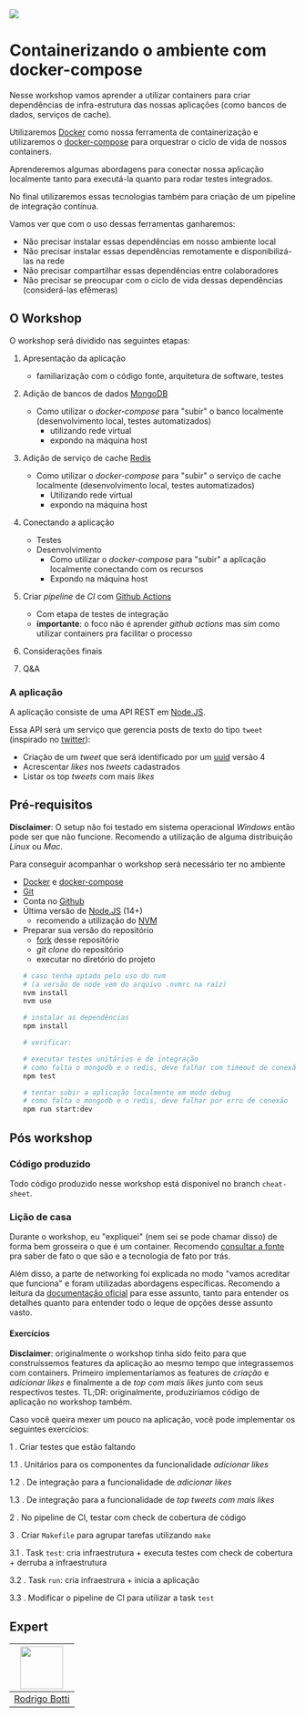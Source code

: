 <img src="https://storage.googleapis.com/golden-wind/experts-club/capa-github.svg" />

# Containerizando o ambiente com docker-compose

Nesse workshop vamos aprender a utilizar containers para criar dependências de infra-estrutura das nossas aplicações (como bancos de dados, serviços de cache).

Utilizaremos [Docker](https://www.docker.com/) como nossa ferramenta de containerização e utilizaremos o [docker-compose](https://docs.docker.com/compose/) para orquestrar o ciclo de vida de nossos containers.

Aprenderemos algumas abordagens para conectar nossa aplicação localmente tanto para executá-la quanto para rodar testes integrados.

No final utilizaremos essas tecnologias também para criação de um pipeline de integração contínua.

Vamos ver que com o uso dessas ferramentas ganharemos:
- Não precisar instalar essas dependências em nosso ambiente local
- Não precisar instalar essas dependências remotamente e disponibilizá-las na rede
- Não precisar compartilhar essas dependências entre colaboradores
- Não precisar se preocupar com o ciclo de vida dessas dependências (considerá-las efêmeras)

## O Workshop

O workshop será dividido nas seguintes etapas:

1. Apresentação da aplicação
    - familiarização com o código fonte, arquitetura de software, testes

2. Adição de bancos de dados [MongoDB](https://www.mongodb.com/)
    - Como utilizar o _docker-compose_ para "subir" o banco localmente (desenvolvimento local, testes automatizados)
        - utilizando rede virtual
        - expondo na máquina host

3. Adição de serviço de cache [Redis](https://redis.io/)
    - Como utilizar o _docker-compose_ para "subir" o serviço de cache localmente (desenvolvimento local, testes automatizados)
        - Utilizando rede virtual
        - expondo na máquina host

4. Conectando a aplicação
    - Testes
    - Desenvolvimento
        - Como utilizar o _docker-compose_ para "subir" a aplicação localmente conectando com os recursos
        - Expondo na máquina host

5. Criar _pipeline_ de _CI_ com [Github Actions](https://github.com/features/actions)
    - Com etapa de testes de integração
    - **importante**: o foco não é aprender _github actions_ mas sim como utilizar containers pra facilitar o processo

6. Considerações finais

7. Q&A

### A aplicação

A aplicação consiste de uma API REST em [Node.JS](https://nodejs.org/en/).

Essa API será um serviço que gerencia posts de texto do tipo `tweet` (inspirado no [twitter](https://twitter.com/)):
- Criação de um _tweet_ que será identificado por um [uuid](https://en.wikipedia.org/wiki/Universally_unique_identifier) versão 4
- Acrescentar _likes_ nos _tweets_ cadastrados
- Listar os top _tweets_ com mais _likes_

## Pré-requisitos

**Disclaimer**: O setup não foi testado em sistema operacional _Windows_ então pode ser que não funcione.
Recomendo a utilização de alguma distribuição _Linux_ ou _Mac_.

Para conseguir acompanhar o workshop será necessário ter no ambiente
- [Docker](https://www.docker.com/) e [docker-compose](https://docs.docker.com/compose/)
- [Git](https://git-scm.com/)
- Conta no [Github](https://github.com/)
- Última versão de [Node.JS](https://nodejs.org/en/) (14+)
  - recomendo a utilização do [NVM](https://github.com/nvm-sh/nvm)
- Preparar sua versão do repositório
  - [fork](https://github.com/rodrigobotti/rs-ws-2020-env/fork) desse repositório
  - _git clone_ do repositório
  - executar no diretório do projeto
  ```sh
  # caso tenha optado pelo uso do nvm
  # (a versão de node vem do arquivo .nvmrc na raíz)
  nvm install
  nvm use

  # instalar as dependências
  npm install

  # verificar:
  
  # executar testes unitários e de integração
  # como falta o mongodb e o redis, deve falhar com timeout de conexão
  npm test

  # tentar subir a aplicação localmente em modo debug
  # como falta o mongodb e o redis, deve falhar por erro de conexão
  npm run start:dev
  ```

## Pós workshop

### Código produzido
Todo código produzido nesse workshop está disponível no branch `cheat-sheet`.

### Lição de casa

Durante o workshop, eu "expliquei" (nem sei se pode chamar disso) de forma bem grosseira o que é um container.
Recomendo [consultar a fonte](https://www.docker.com/resources/what-container) pra saber de fato o que são e a tecnologia de fato por trás.

Além disso, a parte de networking foi explicada no modo "vamos acreditar que funciona" e foram utilizadas abordagens específicas.
Recomendo a leitura da [documentação oficial](https://www.docker.com/resources/what-container) para esse assunto,
tanto para entender os detalhes quanto para entender todo o leque de opções desse assunto vasto.

#### Exercícios

**Disclaimer**: originalmente o workshop tinha sido feito para que construíssemos features da aplicação ao mesmo tempo que integrassemos com containers.
Primeiro implementaríamos as features de _criação_ e _adicionar likes_ e finalmente a de _top com mais likes_ junto com seus respectivos testes.
TL;DR: originalmente, produziríamos código de aplicação no workshop também.

Caso você queira mexer um pouco na aplicação, você pode implementar os seguintes exercícios:

1 . Criar testes que estão faltando 

1.1 . Unitários para os componentes da funcionalidade _adicionar likes_

1.2 . De integração para a funcionalidade de _adicionar likes_

1.3 . De integração para a funcionalidade de _top tweets com mais likes_

2 . No pipeline de CI, testar com check de cobertura de código

3 . Criar `Makefile` para agrupar tarefas utilizando `make`

3.1 . Task `test`: cria infraestrutura + executa testes com check de cobertura + derruba a infraestrutura

3.2 . Task `run`: cria infraestrura + inicia a aplicação

3.3 . Modificar o pipeline de CI para utilizar a task `test`

## Expert

| [<img src="https://avatars.githubusercontent.com/u/5365992?v=4" width="75px">](https://github.com/rodrigobotti) |
| :-: |
| [Rodrigo Botti](https://github.com/rodrigobotti) |
